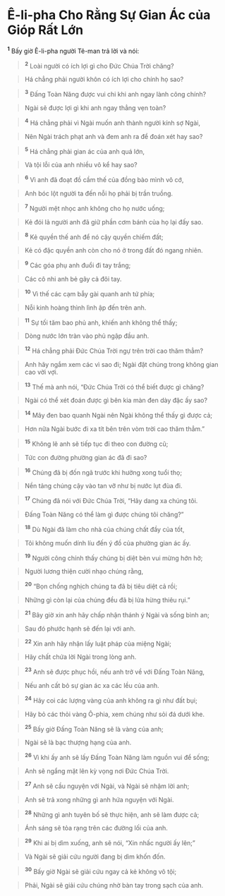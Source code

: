 # Ê-li-pha Cho Rằng Sự Gian Ác của Gióp Rất Lớn
<sup><b>1</b></sup> Bấy giờ Ê-li-pha người Tê-man trả lời và nói:


> <sup><b>2</b></sup> Loài người có ích lợi gì cho Đức Chúa Trời chăng?
>


> Há chẳng phải người khôn có ích lợi cho chính họ sao?
>


> <sup><b>3</b></sup> Đấng Toàn Năng được vui chi khi anh ngay lành công chính?
>


> Ngài sẽ được lợi gì khi anh ngay thẳng vẹn toàn?
>


> <sup><b>4</b></sup> Há chẳng phải vì Ngài muốn anh thành người kính sợ Ngài,
>


> Nên Ngài trách phạt anh và đem anh ra để đoán xét hay sao?
>


> <sup><b>5</b></sup> Há chẳng phải gian ác của anh quá lớn,
>


> Và tội lỗi của anh nhiều vô kể hay sao?
>


> <sup><b>6</b></sup> Vì anh đã đoạt đồ cầm thế của đồng bào mình vô cớ,
>


> Anh bóc lột người ta đến nỗi họ phải bị trần truồng.
>


> <sup><b>7</b></sup> Người mệt nhọc anh không cho họ nước uống;
>


> Kẻ đói lả người anh đã giữ phần cơm bánh của họ lại đấy sao.
>


> <sup><b>8</b></sup> Kẻ quyền thế anh để nó cậy quyền chiếm đất;
>


> Kẻ có đặc quyền anh còn cho nó ở trong đất đó ngang nhiên.
>


> <sup><b>9</b></sup> Các góa phụ anh đuổi đi tay trắng;
>


> Các cô nhi anh bẻ gãy cả đôi tay.
>


> <sup><b>10</b></sup> Vì thế các cạm bẫy gài quanh anh tứ phía;
>


> Nỗi kinh hoàng thình lình ập đến trên anh.
>


> <sup><b>11</b></sup> Sự tối tăm bao phủ anh, khiến anh không thể thấy;
>


> Dòng nước lớn tràn vào phủ ngập đầu anh.
>


> <sup><b>12</b></sup> Há chẳng phải Đức Chúa Trời ngự trên trời cao thăm thẳm?
>


> Anh hãy ngắm xem các vì sao đi; Ngài đặt chúng trong không gian cao vời vợi.
>


> <sup><b>13</b></sup> Thế mà anh nói, “Đức Chúa Trời có thể biết được gì chăng?
>


> Ngài có thể xét đoán được gì bên kia màn đen dày đặc ấy sao?
>


> <sup><b>14</b></sup> Mây đen bao quanh Ngài nên Ngài không thể thấy gì được cả;
>


> Hơn nữa Ngài bước đi xa tít bên trên vòm trời cao thăm thẳm.”
>


> <sup><b>15</b></sup> Không lẽ anh sẽ tiếp tục đi theo con đường cũ;
>


> Tức con đường phường gian ác đã đi sao?
>


> <sup><b>16</b></sup> Chúng đã bị đốn ngã trước khi hưởng xong tuổi thọ;
>


> Nền tảng chúng cậy vào tan vỡ như bị nước lụt đùa đi.
>


> <sup><b>17</b></sup> Chúng đã nói với Đức Chúa Trời, “Hãy dang xa chúng tôi.
>


> Đấng Toàn Năng có thể làm gì được chúng tôi chăng?”
>


> <sup><b>18</b></sup> Dù Ngài đã làm cho nhà của chúng chất đầy của tốt,
>


> Tôi không muốn dính líu đến ý đồ của phường gian ác ấy.
>


> <sup><b>19</b></sup> Người công chính thấy chúng bị diệt bèn vui mừng hớn hở;
>


> Người lương thiện cười nhạo chúng rằng,
>


> <sup><b>20</b></sup> “Bọn chống nghịch chúng ta đã bị tiêu diệt cả rồi;
>


> Những gì còn lại của chúng đều đã bị lửa hừng thiêu rụi.”
>


> <sup><b>21</b></sup> Bây giờ xin anh hãy chấp nhận thánh ý Ngài và sống bình an;
>


> Sau đó phước hạnh sẽ đến lại với anh.
>


> <sup><b>22</b></sup> Xin anh hãy nhận lấy luật pháp của miệng Ngài;
>


> Hãy chất chứa lời Ngài trong lòng anh.
>


> <sup><b>23</b></sup> Anh sẽ được phục hồi, nếu anh trở về với Đấng Toàn Năng,
>


> Nếu anh cất bỏ sự gian ác xa các lều của anh.
>


> <sup><b>24</b></sup> Hãy coi các lượng vàng của anh không ra gì như đất bụi;
>


> Hãy bỏ các thỏi vàng Ô-phia, xem chúng như sỏi đá dưới khe.
>


> <sup><b>25</b></sup> Bấy giờ Đấng Toàn Năng sẽ là vàng của anh;
>


> Ngài sẽ là bạc thượng hạng của anh.
>


> <sup><b>26</b></sup> Vì khi ấy anh sẽ lấy Đấng Toàn Năng làm nguồn vui để sống;
>


> Anh sẽ ngẩng mặt lên kỳ vọng nơi Đức Chúa Trời.
>


> <sup><b>27</b></sup> Anh sẽ cầu nguyện với Ngài, và Ngài sẽ nhậm lời anh;
>


> Anh sẽ trả xong những gì anh hứa nguyện với Ngài.
>


> <sup><b>28</b></sup> Những gì anh tuyên bố sẽ thực hiện, anh sẽ làm được cả;
>


> Ánh sáng sẽ tỏa rạng trên các đường lối của anh.
>


> <sup><b>29</b></sup> Khi ai bị dìm xuống, anh sẽ nói, “Xin nhấc người ấy lên;”
>


> Và Ngài sẽ giải cứu người đang bị dìm khốn đốn.
>


> <sup><b>30</b></sup> Bấy giờ Ngài sẽ giải cứu ngay cả kẻ không vô tội;
>


> Phải, Ngài sẽ giải cứu chúng nhờ bàn tay trong sạch của anh.
>